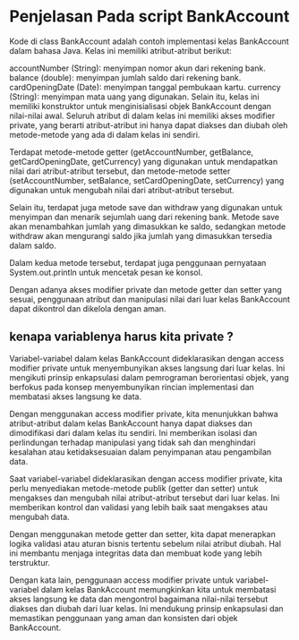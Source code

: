 # Penjelasan Pada script BankAccount

Kode di class BankAccount adalah contoh implementasi kelas BankAccount dalam bahasa Java. Kelas ini memiliki atribut-atribut berikut:

accountNumber (String): menyimpan nomor akun dari rekening bank.
balance (double): menyimpan jumlah saldo dari rekening bank.
cardOpeningDate (Date): menyimpan tanggal pembukaan kartu.
currency (String): menyimpan mata uang yang digunakan.
Selain itu, kelas ini memiliki konstruktor untuk menginisialisasi objek BankAccount dengan nilai-nilai awal. Seluruh atribut di dalam kelas ini memiliki akses modifier private, yang berarti atribut-atribut ini hanya dapat diakses dan diubah oleh metode-metode yang ada di dalam kelas ini sendiri.

Terdapat metode-metode getter (getAccountNumber, getBalance, getCardOpeningDate, getCurrency) yang digunakan untuk mendapatkan nilai dari atribut-atribut tersebut, dan metode-metode setter (setAccountNumber, setBalance, setCardOpeningDate, setCurrency) yang digunakan untuk mengubah nilai dari atribut-atribut tersebut.

Selain itu, terdapat juga metode save dan withdraw yang digunakan untuk menyimpan dan menarik sejumlah uang dari rekening bank. Metode save akan menambahkan jumlah yang dimasukkan ke saldo, sedangkan metode withdraw akan mengurangi saldo jika jumlah yang dimasukkan tersedia dalam saldo.

Dalam kedua metode tersebut, terdapat juga penggunaan pernyataan System.out.println untuk mencetak pesan ke konsol.

Dengan adanya akses modifier private dan metode getter dan setter yang sesuai, penggunaan atribut dan manipulasi nilai dari luar kelas BankAccount dapat dikontrol dan dikelola dengan aman.

## kenapa variablenya harus kita private ?

Variabel-variabel dalam kelas BankAccount dideklarasikan dengan access modifier private untuk menyembunyikan akses langsung dari luar kelas. Ini mengikuti prinsip enkapsulasi dalam pemrograman berorientasi objek, yang berfokus pada konsep menyembunyikan rincian implementasi dan membatasi akses langsung ke data.

Dengan menggunakan access modifier private, kita menunjukkan bahwa atribut-atribut dalam kelas BankAccount hanya dapat diakses dan dimodifikasi dari dalam kelas itu sendiri. Ini memberikan isolasi dan perlindungan terhadap manipulasi yang tidak sah dan menghindari kesalahan atau ketidaksesuaian dalam penyimpanan atau pengambilan data.

Saat variabel-variabel dideklarasikan dengan access modifier private, kita perlu menyediakan metode-metode publik (getter dan setter) untuk mengakses dan mengubah nilai atribut-atribut tersebut dari luar kelas. Ini memberikan kontrol dan validasi yang lebih baik saat mengakses atau mengubah data.

Dengan menggunakan metode getter dan setter, kita dapat menerapkan logika validasi atau aturan bisnis tertentu sebelum nilai atribut diubah. Hal ini membantu menjaga integritas data dan membuat kode yang lebih terstruktur.

Dengan kata lain, penggunaan access modifier private untuk variabel-variabel dalam kelas BankAccount memungkinkan kita untuk membatasi akses langsung ke data dan mengontrol bagaimana nilai-nilai tersebut diakses dan diubah dari luar kelas. Ini mendukung prinsip enkapsulasi dan memastikan penggunaan yang aman dan konsisten dari objek BankAccount.
